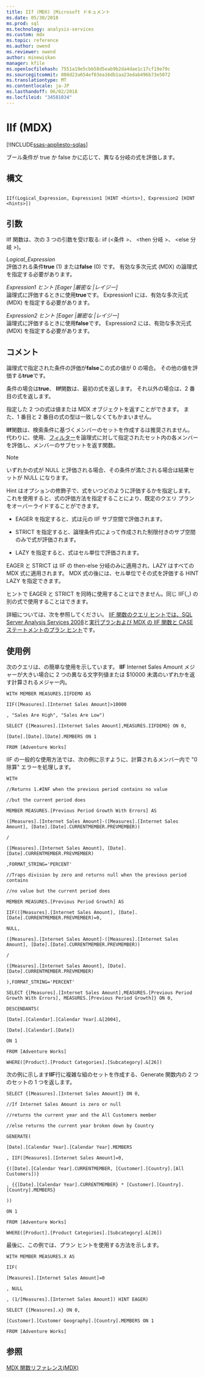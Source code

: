 ```yaml
---
title: IIf (MDX) |Microsoft ドキュメント
ms.date: 05/30/2018
ms.prod: sql
ms.technology: analysis-services
ms.custom: mdx
ms.topic: reference
ms.author: owend
ms.reviewer: owend
author: minewiskan
manager: kfile
ms.openlocfilehash: 7551a19e5cbb58d5eab9b2da4dae1c17cf19e79c
ms.sourcegitcommit: 808d23a654ef03ea16db1aa23edab496b73e5072
ms.translationtype: MT
ms.contentlocale: ja-JP
ms.lasthandoff: 06/02/2018
ms.locfileid: "34581034"
---
```

# <a name="iif-mdx"></a>IIf (MDX)
[!INCLUDE[ssas-appliesto-sqlas](../includes/ssas-appliesto-sqlas.md)]

  ブール条件が true か false かに応じて、異なる分岐の式を評価します。  
  
## <a name="syntax"></a>構文  
  
```  
  
IIf(Logical_Expression, Expression1 [HINT <hints>], Expression2 [HINT <hints>])  
```  
  
## <a name="arguments"></a>引数  
 IIf 関数は、次の 3 つの引数を受け取る: iif (\<条件 >、 \<then 分岐 >、 \<else 分岐 >)。  
  
 *Logical_Expression*  
 評価される条件**true** (1) または**false** (0) です。 有効な多次元式 (MDX) の論理式を指定する必要があります。  
  
 *Expression1 ヒント [Eager |厳密な |レイジー]*  
 論理式に評価するときに使用**true**です。 Expression1 には、有効な多次元式 (MDX) を指定する必要があります。  
  
 *Expression2 ヒント [Eager |厳密な |レイジー]*  
 論理式に評価するときに使用**false**です。 Expression2 には、有効な多次元式 (MDX) を指定する必要があります。  
  
## <a name="remarks"></a>コメント  
 論理式で指定された条件の評価が**false**この式の値が 0 の場合。 その他の値を評価する**true**です。  
  
 条件の場合は**true**、 **IIf**関数は、最初の式を返します。 それ以外の場合は、2 番目の式を返します。  
  
 指定した 2 つの式は値または MDX オブジェクトを返すことができます。 また、1 番目と 2 番目の式の型は一致しなくてもかまいません。  
  
 **IIf**関数は、検索条件に基づくメンバーのセットを作成するは推奨されません。 代わりに、使用、[フィルター](../mdx/filter-mdx.md)を論理式に対して指定されたセット内の各メンバーを評価し、メンバーのサブセットを返す関数。  
  
> [!NOTE]  
>  いずれかの式が NULL と評価される場合、その条件が満たされる場合は結果セットが NULL になります。  
  
 Hint はオプションの修飾子で、式をいつどのように評価するかを指定します。 これを使用すると、式の評価方法を指定することにより、既定のクエリ プランをオーバーライドすることができます。  
  
-   EAGER を指定すると、式は元の IIF サブ空間で評価されます。  
  
-   STRICT を指定すると、論理条件式によって作成された制限付きのサブ空間のみで式が評価されます。  
  
-   LAZY を指定すると、式はセル単位で評価されます。  
  
 EAGER と STRICT は IIF の then-else 分岐のみに適用され、LAZY はすべての MDX 式に適用されます。 MDX 式の後には、セル単位でその式を評価する HINT LAZY を指定できます。  
  
 ヒントで EAGER と STRICT を同時に使用することはできません。同じ IIF(,,) の別の式で使用することはできます。  
  
 詳細については、次を参照してください。 [IIF 関数のクエリ ヒントでは、SQL Server Analysis Services 2008](http://go.microsoft.com/fwlink/?LinkId=269540)と[実行プランおよび MDX の IIF 関数と CASE ステートメントのプラン ヒント](http://go.microsoft.com/fwlink/?LinkId=269565)です。  
  
## <a name="examples"></a>使用例  
 次のクエリは、の簡単な使用を示しています。 **IIF** Internet Sales Amount メジャーが大きい場合に 2 つの異なる文字列値または $10000 未満のいずれかを返す計算されるメジャー内。  
  
 `WITH MEMBER MEASURES.IIFDEMO AS`  
  
 `IIF([Measures].[Internet Sales Amount]>10000`  
  
 `, "Sales Are High", "Sales Are Low")`  
  
 `SELECT {[Measures].[Internet Sales Amount],MEASURES.IIFDEMO} ON 0,`  
  
 `[Date].[Date].[Date].MEMBERS ON 1`  
  
 `FROM [Adventure Works]`  
  
 IIF の一般的な使用方法では、次の例に示すように、計算されるメンバー内で "0 除算" エラーを処理します。  
  
 `WITH`  
  
 `//Returns 1.#INF when the previous period contains no value`  
  
 `//but the current period does`  
  
 `MEMBER MEASURES.[Previous Period Growth With Errors] AS`  
  
 `([Measures].[Internet Sales Amount]-([Measures].[Internet Sales Amount], [Date].[Date].CURRENTMEMBER.PREVMEMBER))`  
  
 `/`  
  
 `([Measures].[Internet Sales Amount], [Date].[Date].CURRENTMEMBER.PREVMEMBER)`  
  
 `,FORMAT_STRING='PERCENT'`  
  
 `//Traps division by zero and returns null when the previous period contains`  
  
 `//no value but the current period does`  
  
 `MEMBER MEASURES.[Previous Period Growth] AS`  
  
 `IIF(([Measures].[Internet Sales Amount], [Date].[Date].CURRENTMEMBER.PREVMEMBER)=0,`  
  
 `NULL,`  
  
 `([Measures].[Internet Sales Amount]-([Measures].[Internet Sales Amount], [Date].[Date].CURRENTMEMBER.PREVMEMBER))`  
  
 `/`  
  
 `([Measures].[Internet Sales Amount], [Date].[Date].CURRENTMEMBER.PREVMEMBER)`  
  
 `),FORMAT_STRING='PERCENT'`  
  
 `SELECT {[Measures].[Internet Sales Amount],MEASURES.[Previous Period Growth With Errors], MEASURES.[Previous Period Growth]} ON 0,`  
  
 `DESCENDANTS(`  
  
 `[Date].[Calendar].[Calendar Year].&[2004],`  
  
 `[Date].[Calendar].[Date])`  
  
 `ON 1`  
  
 `FROM [Adventure Works]`  
  
 `WHERE([Product].[Product Categories].[Subcategory].&[26])`  
  
 次の例に示します**IIF**行に複雑な組のセットを作成する、Generate 関数内の 2 つのセットの 1 つを返します。  
  
 `SELECT {[Measures].[Internet Sales Amount]} ON 0,`  
  
 `//If Internet Sales Amount is zero or null`  
  
 `//returns the current year and the All Customers member`  
  
 `//else returns the current year broken down by Country`  
  
 `GENERATE(`  
  
 `[Date].[Calendar Year].[Calendar Year].MEMBERS`  
  
 `, IIF([Measures].[Internet Sales Amount]=0,`  
  
 `{([Date].[Calendar Year].CURRENTMEMBER, [Customer].[Country].[All Customers])}`  
  
 `, {{[Date].[Calendar Year].CURRENTMEMBER} * [Customer].[Country].[Country].MEMBERS}`  
  
 `))`  
  
 `ON 1`  
  
 `FROM [Adventure Works]`  
  
 `WHERE([Product].[Product Categories].[Subcategory].&[26])`  
  
 最後に、この例では、プラン ヒントを使用する方法を示します。  
  
 `WITH MEMBER MEASURES.X AS`  
  
 `IIF(`  
  
 `[Measures].[Internet Sales Amount]=0`  
  
 `, NULL`  
  
 `, (1/[Measures].[Internet Sales Amount]) HINT EAGER)`  
  
 `SELECT {[Measures].x} ON 0,`  
  
 `[Customer].[Customer Geography].[Country].MEMBERS ON 1`  
  
 `FROM [Adventure Works]`  
  
## <a name="see-also"></a>参照  
 [MDX 関数リファレンス&#40;MDX&#41;](../mdx/mdx-function-reference-mdx.md)  
  
  
